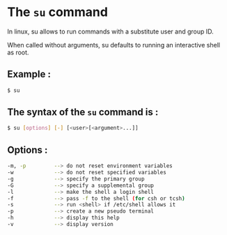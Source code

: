 # The `su` command

In linux, su allows to run commands with a substitute user and group ID.

When called without arguments, su defaults to running an interactive shell as root. 

## Example :

```bash
$ su
```

## The syntax of the `su` command is :

```bash
$ su [options] [-] [<user>[<argument>...]]

```

## Options :

```bash
-m, -p         --> do not reset environment variables
-w             --> do not reset specified variables
-g             --> specify the primary group
-G             --> specify a supplemental group
-l             --> make the shell a login shell
-f             --> pass -f to the shell (for csh or tcsh)
-s             --> run <shell> if /etc/shell allows it 
-p             --> create a new pseudo terminal
-h             --> display this help
-v             --> display version
```